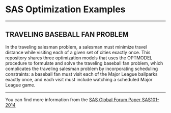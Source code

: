 # SAS Optimization Examples

--- 
## TRAVELING BASEBALL FAN PROBLEM
In the traveling salesman problem, a salesman must minimize travel distance while 
visiting each of a given set of cities exactly once. This repository shares three optimization
models that uses the OPTMODEL procedure to formulate and solve the traveling baseball fan problem, which complicates the traveling salesman problem by incorporating scheduling constraints: a baseball fan 
must visit each of the Major League ballparks exactly once, and each visit must 
include watching a scheduled Major League game.


---
You can find more information from the [SAS Global Forum Paper SAS101-2014](https://support.sas.com/resources/papers/proceedings14/SAS101-2014.pdf)
